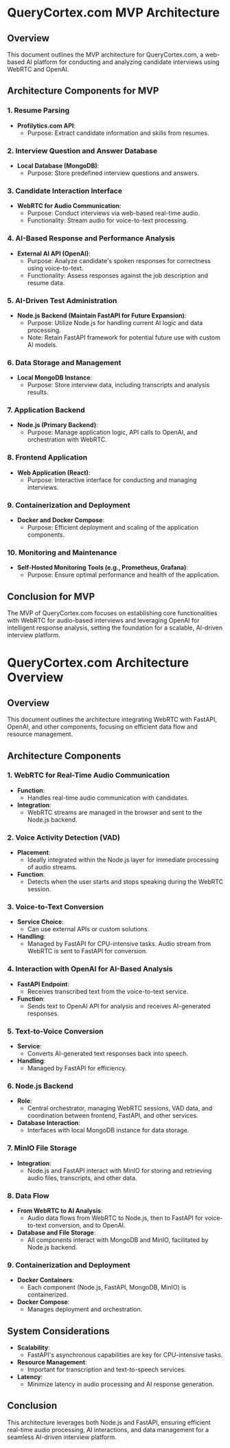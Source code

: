 # QueryCortex.com MVP Architecture

## Overview
This document outlines the MVP architecture for QueryCortex.com, a web-based AI platform for conducting and analyzing candidate interviews using WebRTC and OpenAI.

## Architecture Components for MVP

### 1. Resume Parsing
- **Profilytics.com API**: 
  - Purpose: Extract candidate information and skills from resumes.

### 2. Interview Question and Answer Database
- **Local Database (MongoDB)**: 
  - Purpose: Store predefined interview questions and answers.

### 3. Candidate Interaction Interface
- **WebRTC for Audio Communication**: 
  - Purpose: Conduct interviews via web-based real-time audio.
  - Functionality: Stream audio for voice-to-text processing.

### 4. AI-Based Response and Performance Analysis
- **External AI API (OpenAI)**: 
  - Purpose: Analyze candidate's spoken responses for correctness using voice-to-text.
  - Functionality: Assess responses against the job description and resume data.

### 5. AI-Driven Test Administration
- **Node.js Backend (Maintain FastAPI for Future Expansion)**: 
  - Purpose: Utilize Node.js for handling current AI logic and data processing.
  - Note: Retain FastAPI framework for potential future use with custom AI models.

### 6. Data Storage and Management
- **Local MongoDB Instance**: 
  - Purpose: Store interview data, including transcripts and analysis results.

### 7. Application Backend
- **Node.js (Primary Backend)**: 
  - Purpose: Manage application logic, API calls to OpenAI, and orchestration with WebRTC.

### 8. Frontend Application
- **Web Application (React)**: 
  - Purpose: Interactive interface for conducting and managing interviews.

### 9. Containerization and Deployment
- **Docker and Docker Compose**: 
  - Purpose: Efficient deployment and scaling of the application components.

### 10. Monitoring and Maintenance
- **Self-Hosted Monitoring Tools (e.g., Prometheus, Grafana)**: 
  - Purpose: Ensure optimal performance and health of the application.

## Conclusion for MVP
The MVP of QueryCortex.com focuses on establishing core functionalities with WebRTC for audio-based interviews and leveraging OpenAI for intelligent response analysis, setting the foundation for a scalable, AI-driven interview platform.

# QueryCortex.com Architecture Overview

## Overview
This document outlines the architecture integrating WebRTC with FastAPI, OpenAI, and other components, focusing on efficient data flow and resource management.

## Architecture Components

### 1. WebRTC for Real-Time Audio Communication
- **Function**: 
  - Handles real-time audio communication with candidates.
- **Integration**: 
  - WebRTC streams are managed in the browser and sent to the Node.js backend.

### 2. Voice Activity Detection (VAD)
- **Placement**: 
  - Ideally integrated within the Node.js layer for immediate processing of audio streams.
- **Function**: 
  - Detects when the user starts and stops speaking during the WebRTC session.

### 3. Voice-to-Text Conversion
- **Service Choice**: 
  - Can use external APIs or custom solutions.
- **Handling**: 
  - Managed by FastAPI for CPU-intensive tasks. Audio stream from WebRTC is sent to FastAPI for conversion.

### 4. Interaction with OpenAI for AI-Based Analysis
- **FastAPI Endpoint**: 
  - Receives transcribed text from the voice-to-text service.
- **Function**: 
  - Sends text to OpenAI API for analysis and receives AI-generated responses.

### 5. Text-to-Voice Conversion
- **Service**: 
  - Converts AI-generated text responses back into speech.
- **Handling**: 
  - Managed by FastAPI for efficiency.

### 6. Node.js Backend
- **Role**: 
  - Central orchestrator, managing WebRTC sessions, VAD data, and coordination between frontend, FastAPI, and other services.
- **Database Interaction**: 
  - Interfaces with local MongoDB instance for data storage.

### 7. MinIO File Storage
- **Integration**: 
  - Node.js and FastAPI interact with MinIO for storing and retrieving audio files, transcripts, and other data.

### 8. Data Flow
- **From WebRTC to AI Analysis**: 
  - Audio data flows from WebRTC to Node.js, then to FastAPI for voice-to-text conversion, and to OpenAI.
- **Database and File Storage**: 
  - All components interact with MongoDB and MinIO, facilitated by Node.js backend.

### 9. Containerization and Deployment
- **Docker Containers**: 
  - Each component (Node.js, FastAPI, MongoDB, MinIO) is containerized.
- **Docker Compose**: 
  - Manages deployment and orchestration.

## System Considerations
- **Scalability**: 
  - FastAPI's asynchronous capabilities are key for CPU-intensive tasks.
- **Resource Management**: 
  - Important for transcription and text-to-speech services.
- **Latency**: 
  - Minimize latency in audio processing and AI response generation.

## Conclusion
This architecture leverages both Node.js and FastAPI, ensuring efficient real-time audio processing, AI interactions, and data management for a seamless AI-driven interview platform.
